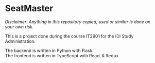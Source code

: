 # SeatMaster  
_Disclaimer: Anything in this repository copied, used or similar is done on your own risk._  
  
This is a project done during the course IT2901 for the IDI Study Administration.

The backend is written in Python with Flask.  
The frontend is written in TypeScript with React & Redux.
